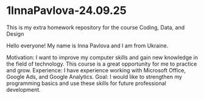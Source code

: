 # 1InnaPavlova-24.09.25
This is my extra homework repository for the course Coding, Data, and Design

Hello everyone! My name is Inna Pavlova and I am from Ukraine.

Motivation: I want to improve my computer skills and gain new knowledge in the field of technology. This course is a great opportunity for me to practice and grow.
Experience: I have experience working with Microsoft Office, Google Ads, and Google Analytics.
Goal: I would like to strengthen my programming basics and use these skills for future professional development.
